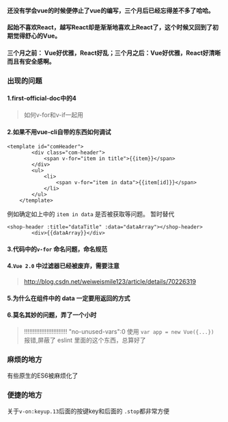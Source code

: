 #### 还没有学会vue的时候便停止了vue的编写，三个月后已经忘得差不多了哈哈。
#### 起始不喜欢React，越写React却是渐渐地喜欢上React了，这个时候又回到了初期觉得舒心的Vue。
#### 三个月之前： Vue好优雅，React好乱；三个月之后：Vue好优雅，React好清晰而且有安全感啊。

### 出现的问题

#### 1.first-official-doc中的4
> 如何v-for和v-if一起用

#### 2.如果不用vue-cli自带的东西如何调试
```
<template id="comHeader">
		<div class="com-header">
			<span v-for="item in title">{{item}}</span>		
		</div>
		<ul>
			<li>
				<span v-for="item in data">{{item[id]}}</span>
			</li>
		</ul>
	</template>
```
例如确定如上中的 `item in data` 是否被获取等问题。
暂时替代
```
<shop-header :title="dataTitle" :data="dataArray"></shop-header>
		<div>{{dataArray}}</div>
```

#### 3.代码中的`v-for` 命名问题，命名规范

#### 4.`Vue 2.0` 中过滤器已经被废弃，需要注意
> http://blog.csdn.net/weiweismile123/article/details/70226319

#### 5.为什么在组件中的 data 一定要用返回的方式

#### 6.莫名其妙的问题，弄了一个小时
> !!!!!!!!!!!!!!!!!!!!!!!!!   "no-unused-vars":0
使用 `var app = new Vue({...}) `  报错,屏蔽了 eslint 里面的这个东西，总算好了


### 麻烦的地方
有些原生的ES6被麻烦化了

### 便捷的地方
关于`v-on:keyup.13`后面的按键key和后面的 `.stop`都非常方便
